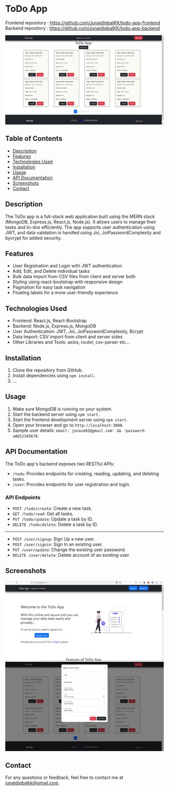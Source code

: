 # ToDo App

Frontend repository : https://github.com/JunaidIqbalKK/todo-app-frontend
Backend repository : https://github.com/JunaidIqbalKK/todo-app-backend

![Screenshot](/tmp/todo-0.png)

## Table of Contents

- [Description](#description)
- [Features](#features)
- [Technologies Used](#technologies-used)
- [Installation](#installation)
- [Usage](#usage)
- [API Documentation](#api-documentation)
- [Screenshots](#screenshots)
- [Contact](#contact)

## Description

The ToDo app is a full-stack web application built using the MERN stack (MongoDB, Express.js, React.js, Node.js). It allows users to manage their tasks and to-dos efficiently. The app supports user authentication using JWT, and data validation is handled using Joi, JoiPasswordComplexity and bycrypt for added security.

## Features

- User Registration and Login with JWT authentication
- Add, Edit, and Delete individual tasks
- Bulk data import from CSV files from client and server both
- Styling using react-bootstrap with responsive design
- Pagination for easy task navigation
- Floating labels for a more user-friendly experience

## Technologies Used

- Frontend: React.js, React-Bootstrap
- Backend: Node.js, Express.js, MongoDB
- User Authentication: JWT, Joi, JoiPasswordComplexity, Bcrypt
- Data Import: CSV import from client and server sides
- Other Libraries and Tools: axios, router, csv-parser etc...

## Installation

1. Clone the repository from GitHub.
2. Install dependencies using `npm install`.
3. ...

## Usage

1. Make sure MongoDB is running on your system.
2. Start the backend server using `npm start`.
3. Start the frontend development server using `npm start`.
4. Open your browser and go to `http://localhost:3000`.
5. Sample user details: `email: junaid03@gmail.com' && 'password: aA@12345678`.

## API Documentation

The ToDo app's backend exposes two RESTful APIs:

- `/todo`: Provides endpoints for creating, reading, updating, and deleting tasks.
- `/user`: Provides endpoints for user registration and login.

### API Endpoints

- `POST /todo/create`: Create a new task.
- `GET /todo/read`: Get all tasks.
- `PUT /todo/update`: Update a task by ID.
- `DELETE /todo/delete`: Delete a task by ID.

---

- `POST /user/signup`: Sign Up a new user.
- `POST /user/signin`: Sign In an existing user.
- `PUT /user/update`: Change the existing user password.
- `DELETE /user/delete`: Delete account of an existing user.

## Screenshots

![Screenshot 1](/tmp/todo-2.png)
![Screenshot 2](/tmp/todo-1.png)

## Contact

For any questions or feedback, feel free to contact me at [junaidiqbalkk@gmail.com](mailto:junaidiqbalkk@gmail.com).

